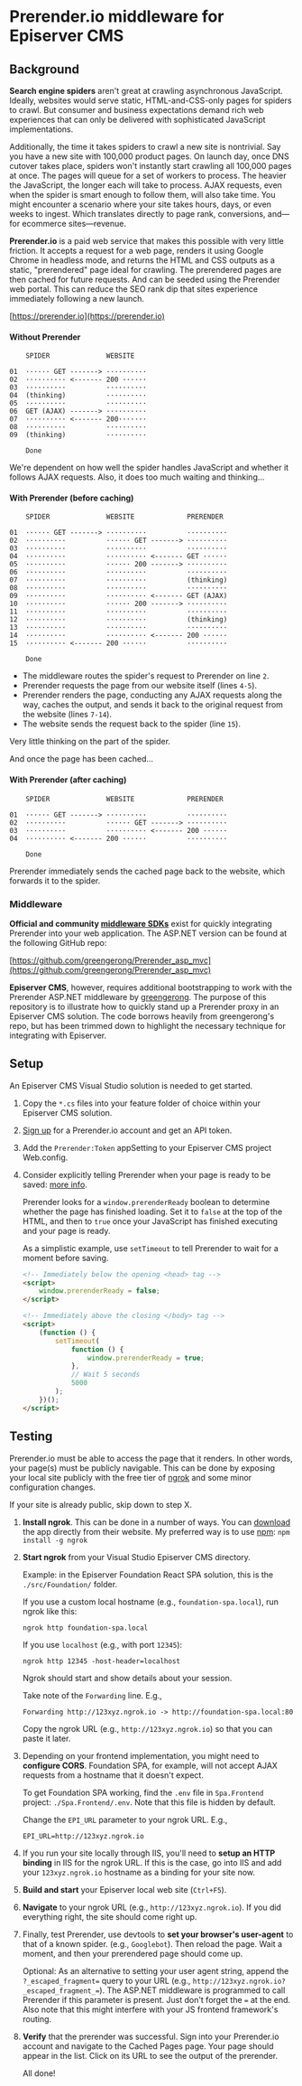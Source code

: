 ﻿# Prerender.io middleware for Episerver CMS

## Background

**Search engine spiders** aren't great at crawling asynchronous JavaScript.
Ideally, websites would serve static, HTML-and-CSS-only pages for spiders to
crawl. But consumer and business expectations demand rich web experiences that
can only be delivered with sophisticated JavaScript implementations.

Additionally, the time it takes spiders to crawl a new site is nontrivial.
Say you have a new site with 100,000 product pages. On launch day, once DNS
cutover takes place, spiders won't instantly start crawling all 100,000 pages
at once. The pages will queue for a set of workers to process. The heavier the
JavaScript, the longer each will take to process. AJAX requests, even when the
spider is smart enough to follow them, will also take time. You might
encounter a scenario where your site takes hours, days, or even weeks to
ingest. Which translates directly to page rank, conversions, and&mdash;for
ecommerce sites&mdash;revenue.

**Prerender.io** is a paid web service that makes this
possible with very little friction. It accepts a request for a web page,
renders it using Google Chrome in headless mode, and returns the HTML and CSS
outputs as a static, "prerendered" page ideal for crawling. The prerendered
pages are then cached for future requests. And can be seeded using the
Prerender web portal. This can reduce the SEO rank dip that sites experience
immediately following a new launch.

[https://prerender.io](https://prerender.io)

#### Without Prerender

```
    SPIDER              WEBSITE

01  ······ GET -------> ··········
02  ·········· <------- 200 ······
03  ··········          ··········
04  (thinking)          ··········
05  ··········          ··········
06  GET (AJAX) -------> ··········
07  ·········· <------- 200·······
08  ··········          ··········
09  (thinking)          ··········

    Done

```

We're dependent on how well the spider handles JavaScript and whether it follows AJAX
requests. Also, it does too much waiting and thinking...

#### With Prerender (before caching)

```
    SPIDER              WEBSITE             PRERENDER

01  ······ GET -------> ··········          ··········
02  ··········          ······ GET -------> ··········
03  ··········          ··········          ··········
04  ··········          ·········· <------- GET ······
05  ··········          ······ 200 -------> ··········
06  ··········          ··········          ··········
07  ··········          ··········          (thinking)
08  ··········          ··········          ··········
09  ··········          ·········· <------- GET (AJAX)
10  ··········          ······ 200 -------> ··········
11  ··········          ··········          ··········
12  ··········          ··········          (thinking)
13  ··········          ··········          ··········
14  ··········          ·········· <------- 200 ······
15  ·········· <------- 200 ······          ··········

    Done
```

-   The middleware routes the spider's request to Prerender on line `2`.
-   Prerender requests the page from our website itself (lines `4-5`).
-   Prerender renders the page, conducting any AJAX requests along the way, caches the
    output, and sends it back to the original request from the website (lines `7-14`).
-   The website sends the request back to the spider (line `15`).

Very little thinking on the part of the spider.

And once the page has been cached...

#### With Prerender (after caching)

```
    SPIDER              WEBSITE             PRERENDER

01  ······ GET -------> ··········          ··········
02  ··········          ······ GET -------> ··········
03  ··········          ·········· <------- 200 ······
04  ·········· <------- 200 ······          ··········

    Done
```

Prerender immediately sends the cached page back to the website, which forwards it to the
spider.

### Middleware

**Official and community
[middleware SDKs](https://prerender.io/documentation/install-middleware)**
exist for quickly integrating Prerender into your web application. The
ASP.NET version can be found at the following GitHub repo:

[https://github.com/greengerong/Prerender_asp_mvc](https://github.com/greengerong/Prerender_asp_mvc)

**Episerver CMS**, however, requires additional bootstrapping to work with the
Prerender ASP.NET middleware by [greengerong](https://github.com/greengerong).
The purpose of this repository is to illustrate how to quickly stand up a
Prerender proxy in an Episerver CMS solution. The code borrows heavily from
greengerong's repo, but has been trimmed down to highlight the necessary
technique for integrating with Episerver.

## Setup

An Episerver CMS Visual Studio solution is needed to get started.

1.  Copy the `*.cs` files into your feature folder of choice within your Episerver CMS
    solution.

2.  [Sign up](https://prerender.io/signup) for a Prerender.io account and get an API token.

3.  Add the `Prerender:Token` appSetting to your Episerver CMS project Web.config.

4.  Consider explicitly telling Prerender when your page is ready to be saved:
    [more info](https://prerender.io/documentation/best-practices).

    Prerender looks for a `window.prerenderReady` boolean to determine whether the page
    has finished loading. Set it to `false` at the top of the HTML, and then to `true`
    once your JavaScript has finished executing and your page is ready.

    As a simplistic example, use `setTimeout` to tell Prerender to wait for a moment
    before saving.

    ```html
    <!-- Immediately below the opening <head> tag -->
    <script>
        window.prerenderReady = false;
    </script>
    ```

    ```html
    <!-- Immediately above the closing </body> tag -->
    <script>
        (function () {
            setTimeout(
                function () {
                    window.prerenderReady = true;
                },
                // Wait 5 seconds
                5000
            );
        })();
    </script>
    ```

## Testing

Prerender.io must be able to access the page that it renders. In other words, your page(s)
must be publicly navigable. This can be done by exposing your local site publicly with the
free tier of [ngrok](https://ngrok.com) and some minor configuration changes.

If your site is already public, skip down to step X.

1.  **Install ngrok**. This can be done in a number of ways. You can
    [download](https://ngrok.com/download) the app directly from their website. My preferred
    way is to use [npm](https://www.npmjs.com/package/ngrok):
    `npm install -g ngrok`

2.  **Start ngrok** from your Visual Studio Episerver CMS directory.

    Example: in the Episerver Foundation React SPA solution, this is the
    `./src/Foundation/` folder.

    If you use a custom local hostname (e.g., `foundation-spa.local`), run ngrok like this:

    ```
    ngrok http foundation-spa.local
    ```

    If you use `localhost` (e.g., with port `12345`):

    ```
    ngrok http 12345 -host-header=localhost
    ```

    Ngrok should start and show details about your session.

    Take note of the `Forwarding` line. E.g.,

    ```
    Forwarding http://123xyz.ngrok.io -> http://foundation-spa.local:80
    ```

    Copy the ngrok URL (e.g., `http://123xyz.ngrok.io`) so that you can paste it later.

3.  Depending on your frontend implementation, you might need to **configure CORS**.
    Foundation SPA, for example, will not accept AJAX requests from a hostname that it doesn't
    expect.

    To get Foundation SPA working, find the `.env` file in `Spa.Frontend` project:
    `./Spa.Frontend/.env`. Note that this file is hidden by default.

    Change the `EPI_URL` parameter to your ngrok URL. E.g.,

    ```
    EPI_URL=http://123xyz.ngrok.io
    ```

4.  If you run your site locally through IIS, you'll need to **setup an HTTP binding** in
    IIS for the ngrok URL. If this is the case, go into IIS and add your `123xyz.ngrok.io`
    hostname as a binding for your site now.

5.  **Build and start** your Episerver local web site (`Ctrl+F5`).

6.  **Navigate** to your ngrok URL (e.g., `http://123xyz.ngrok.io`). If you did everything
    right, the site should come right up.

7.  Finally, test Prerender, use devtools to **set your browser's user-agent** to that of a
    known spider. (e.g., `Googlebot`). Then reload the page. Wait a moment, and then your
    prerendered page should come up.

    Optional: As an alternative to setting your user agent string, append the
    `?_escaped_fragment=` query to your URL (e.g.,
    `http://123xyz.ngrok.io?_escaped_fragment_=`). The ASP.NET middleware is
    programmed to call Prerender if this parameter is present. Just don't forget the `=`
    at the end. Also note that this might interfere with your JS frontend framework's
    routing.

8.  **Verify** that the prerender was successful. Sign into your Prerender.io account and
    navigate to the Cached Pages page. Your page should appear in the list. Click on its URL
    to see the output of the prerender.

    All done!

